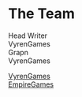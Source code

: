 # The Team

<div id="the-team" class="flowbox">
<div class="divTable">
	<div class="divTableBody">
		<div class="divTableRow">
			<div class="divTableCell">Head Writer</div>
			<div class="divTableCell">VyrenGames</div>
		</div>
		<div class="divTableRow">
			<div class="divTableCell">Grapn</div>
			<div class="divTableCell">VyrenGames</div>
		</div>
	</div>
</div>

<span class="byline"><a href="https://www.twitter.com/VyrenGames">VyrenGames</a></span><br>
<span class="graphics-designer"><a href="https://twitter.com/EmpireGamesCA">EmpireGames</a></span><br>
</div>